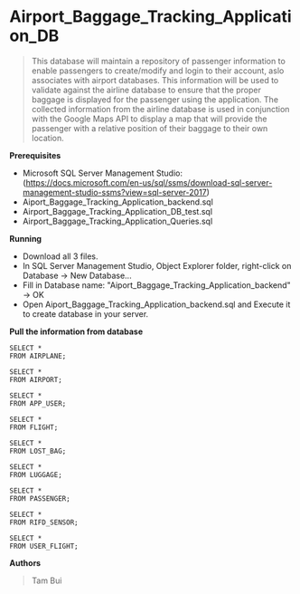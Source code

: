# Airport_Baggage_Tracking_Application_DB
>This database will maintain a repository of passenger information to enable passengers to create/modify and login to their account, aslo associates with airport databases. This information will be used to validate against the airline database to ensure that the proper baggage is displayed for the passenger using the application. The collected information from the airline database is used in conjunction with the Google Maps API to display a map that will provide the passenger with a relative position of their baggage to their own location.

**Prerequisites**
- Microsoft SQL Server Management Studio: (https://docs.microsoft.com/en-us/sql/ssms/download-sql-server-management-studio-ssms?view=sql-server-2017)
- Aiport_Baggage_Tracking_Application_backend.sql 
- Airport_Baggage_Tracking_Application_DB_test.sql
- Airport_Baggage_Tracking_Application_Queries.sql

**Running**
- Download all 3 files. 
- In SQL Server Management Studio, Object Explorer folder, right-click on Database -> New Database... 
- Fill in Database name: "Aiport_Baggage_Tracking_Application_backend" -> OK
- Open Aiport_Baggage_Tracking_Application_backend.sql and Execute it to create database in your server.

**Pull the information from database**
```
SELECT *
FROM AIRPLANE;

SELECT *
FROM AIRPORT;

SELECT *
FROM APP_USER;

SELECT *
FROM FLIGHT;

SELECT *
FROM LOST_BAG;

SELECT *
FROM LUGGAGE;

SELECT *
FROM PASSENGER;

SELECT *
FROM RIFD_SENSOR;

SELECT *
FROM USER_FLIGHT;
```
**Authors**
>Tam Bui
